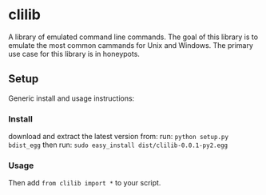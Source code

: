# clilib
A library of emulated command line commands. The goal of this library is to
emulate the most common cammands for Unix and Windows. The primary
use case for this library is in honeypots.

## Setup
Generic install and usage instructions:

### Install
download and extract the latest version from:
run: `python setup.py bdist_egg`
then run: `sudo easy_install dist/clilib-0.0.1-py2.egg`

### Usage
Then add `from clilib import *` to your script.
